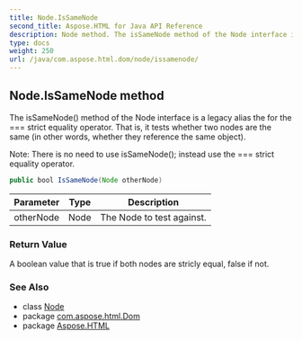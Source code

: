 ```yaml
---
title: Node.IsSameNode
second_title: Aspose.HTML for Java API Reference
description: Node method. The isSameNode method of the Node interface is a legacy alias the for the  strict equality operator. That is it tests whether two nodes are the same in other words whether they reference the same object
type: docs
weight: 250
url: /java/com.aspose.html.dom/node/issamenode/
---
```

## Node.IsSameNode method

The isSameNode() method of the Node interface is a legacy alias the for the === strict equality operator. That is, it tests whether two nodes are the same (in other words, whether they reference the same object).

Note: There is no need to use isSameNode(); instead use the === strict equality operator.

```java
public bool IsSameNode(Node otherNode)
```

| Parameter | Type | Description |
| --- | --- | --- |
| otherNode | Node | The Node to test against. |

### Return Value

A boolean value that is true if both nodes are stricly equal, false if not.

### See Also

* class [Node](../)
* package [com.aspose.html.Dom](../../node/)
* package [Aspose.HTML](../../../)
